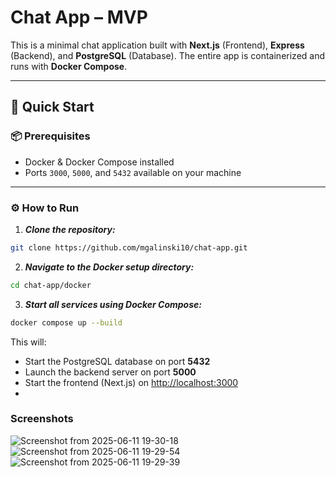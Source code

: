 # Chat App – MVP

This is a minimal chat application built with **Next.js** (Frontend), **Express** (Backend), and **PostgreSQL** (Database). The entire app is containerized and runs with **Docker Compose**.

---

## 🚀 Quick Start

### 📦 Prerequisites

- Docker & Docker Compose installed
- Ports `3000`, `5000`, and `5432` available on your machine

---

### ⚙️ How to Run

1. ***Clone the repository:***

```bash
git clone https://github.com/mgalinski10/chat-app.git
```
2. ***Navigate to the Docker setup directory:***

```bash
cd chat-app/docker
```
3. ***Start all services using Docker Compose:***
```bash 
docker compose up --build
```

This will:

- Start the PostgreSQL database on port **5432**
- Launch the backend server on port **5000**
- Start the frontend (Next.js) on [http://localhost:3000](http://localhost:3000)
-

  ### Screenshots
![Screenshot from 2025-06-11 19-30-18](https://github.com/user-attachments/assets/26b9c73c-c42c-40ed-a09b-109e3e345011)
![Screenshot from 2025-06-11 19-29-54](https://github.com/user-attachments/assets/2e22a43e-b508-4c1a-8dd4-57ef70e4d5d3)
![Screenshot from 2025-06-11 19-29-39](https://github.com/user-attachments/assets/917aaf2d-d4c3-43e4-a6f5-022b542beb5a)



  
